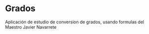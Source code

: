 Grados
======

Aplicación de estudio de conversion de grados, usando formulas del Maestro Javier Navarrete
